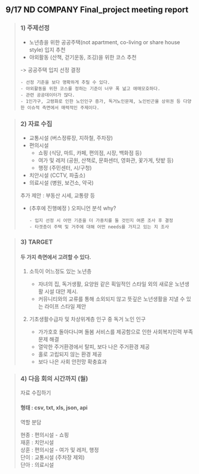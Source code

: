 ## 9/17 ND COMPANY Final_project meeting report

> ### 1) 주제선정
> 
> - 노년층을 위한 공공주택(not apartment, co-living or share house style) 입지 추천
> - 야외활동 (산책, 걷기운동, 조깅)을 위한 코스 추천
> 
> -> 공공주택 입지 선정 결정
> 
>     - 선정 기준을 보다 명확하게 추릴 수 있다.
>     - 야외활동을 위한 코스를 정하는 기준이 너무 폭 넒고 애매모호하다.
>     - 관련 공공데이터가 많다.
>     - 1인가구, 고령화로 인한 노인인구 증가, 독거노인문제, 노인빈곤율 상위권 등 다양한 이슈적 측면에서 매력적인 주제이다.  
  
  
> ### 2) 자료 수집
> 
> - 교통시설 (버스정류장, 지하철, 주차장)
> - 편의시설
>   - 쇼핑 (식당, 마트, 카페, 편의점, 시장, 백화점 등)
>   - 여가 및 레저 (공원, 산책로, 문화센터, 영화관, 꽃가게, 텃밭 등)
>   - 행정 (주민센터, 시/구청)
> - 치안시설 (CCTV, 파출소)
> - 의료시설 (병원, 보건소, 약국)
> 
> 추가 제안 : 부동산 시세, 교통량 등
> 
> - (추후에 진행예정 ) 오피니언 분석
>     why?
>
>       - 입지 선정 시 어떤 기준을 더 가중치를 둘 것인지 여론 조사 후 결정
>       - 타겟층이 주택 및 거주에 대해 어떤 needs를 가지고 있는 지 조사  
  
  
> ### 3) TARGET
> 
> #### 두 가지 측면에서 고려할 수 있다.
> 
> 1. 소득이 어느정도 있는 노년층 
>    - 자녀의 집, 독거생활, 요양원 같은 획일적인 스타일 외의 새로운 노년생활 시설 대안 제시.
>    - 커뮤니티와의 교류를 통해 소외되지 않고 뜻깊은 노년생활을 지낼 수 있는 라이프 스타일 제안  
>
> 2. 기초생활수급자 및 차상위계층 인구 중 독거 노인 인구
>    - 가가호호 돌아다니며 돌봄 서비스를 제공함으로 인한 사회복지인력 부족 문제 해결
>    - 열악한 주거환경에서 탈피, 보다 나은 주거환경 제공
>    - 홀로 고립되지 않는 환경 제공
>    - 보다 나은 사회 안전망 확충효과  
  
  
> ### 4) 다음 회의 시간까지 (월)
> 
> 자료 수집하기
> #### 형태 : csv, txt, xls, json, api  
> 
>  
> 역할 분담  
>  
> 현종 : 편의시설 - 쇼핑  
> 재훈 : 치안시설  
> 상훈 : 편의시설 - 여가 및 레저, 행정  
> 단이 : 교통시설 (주차장 제외)  
> 단아 : 의료시설
